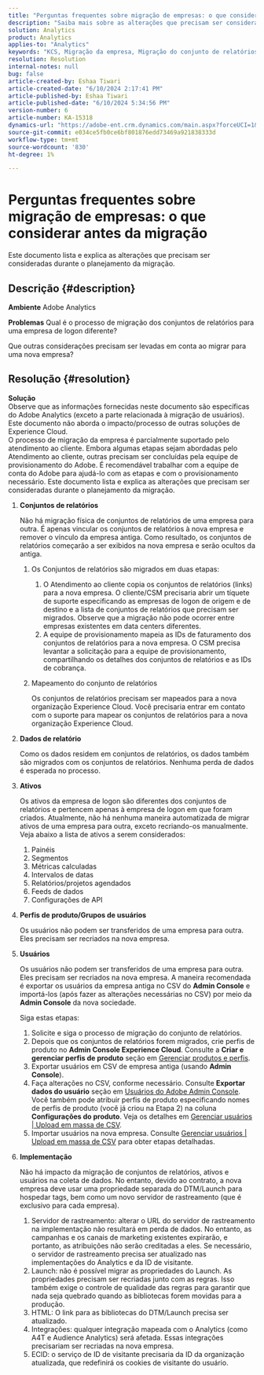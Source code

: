 ```yaml
---
title: "Perguntas frequentes sobre migração de empresas: o que considerar antes da migração"
description: "Saiba mais sobre as alterações que precisam ser consideradas durante o planejamento da migração da empresa."
solution: Analytics
product: Analytics
applies-to: "Analytics"
keywords: "KCS, Migração da empresa, Migração do conjunto de relatórios, Adobe Analytics, Admin Console, Perguntas frequentes, nova empresa, provisionamento, CSM, Equipe de conta do Adobe, Perguntas frequentes"
resolution: Resolution
internal-notes: null
bug: false
article-created-by: Eshaa Tiwari
article-created-date: "6/10/2024 2:17:41 PM"
article-published-by: Eshaa Tiwari
article-published-date: "6/10/2024 5:34:56 PM"
version-number: 6
article-number: KA-15318
dynamics-url: "https://adobe-ent.crm.dynamics.com/main.aspx?forceUCI=1&pagetype=entityrecord&etn=knowledgearticle&id=7cf13a30-3427-ef11-840a-00224803cdc1"
source-git-commit: e034ce5fb0ce6bf801876edd73469a921838333d
workflow-type: tm+mt
source-wordcount: '830'
ht-degree: 1%

---
```


# Perguntas frequentes sobre migração de empresas: o que considerar antes da migração


Este documento lista e explica as alterações que precisam ser consideradas durante o planejamento da migração.



## Descrição {#description}


<b>Ambiente</b>
Adobe Analytics

<b>Problemas</b>
Qual é o processo de migração dos conjuntos de relatórios para uma empresa de logon diferente?

Que outras considerações precisam ser levadas em conta ao migrar para uma nova empresa?


## Resolução {#resolution}


<b>Solução</b>
<br>Observe que as informações fornecidas neste documento são específicas do Adobe Analytics (exceto a parte relacionada à migração de usuários). Este documento não aborda o impacto/processo de outras soluções de Experience Cloud.<br>
O processo de migração da empresa é parcialmente suportado pelo atendimento ao cliente. Embora algumas etapas sejam abordadas pelo Atendimento ao cliente, outras precisam ser concluídas pela equipe de provisionamento do Adobe. É recomendável trabalhar com a equipe de conta do Adobe para ajudá-lo com as etapas e com o provisionamento necessário. Este documento lista e explica as alterações que precisam ser consideradas durante o planejamento da migração.

1. <b>Conjuntos de relatórios</b>

   Não há migração física de conjuntos de relatórios de uma empresa para outra. É apenas vincular os conjuntos de relatórios à nova empresa e remover o vínculo da empresa antiga. Como resultado, os conjuntos de relatórios começarão a ser exibidos na nova empresa e serão ocultos da antiga.

   1. Os Conjuntos de relatórios são migrados em duas etapas:

      1. O Atendimento ao cliente copia os conjuntos de relatórios (links) para a nova empresa. O cliente/CSM precisaria abrir um tíquete de suporte especificando as empresas de logon de origem e de destino e a lista de conjuntos de relatórios que precisam ser migrados. Observe que a migração não pode ocorrer entre empresas existentes em data centers diferentes.
      2. A equipe de provisionamento mapeia as IDs de faturamento dos conjuntos de relatórios para a nova empresa. O CSM precisa levantar a solicitação para a equipe de provisionamento, compartilhando os detalhes dos conjuntos de relatórios e as IDs de cobrança.


   2. Mapeamento do conjunto de relatórios

      Os conjuntos de relatórios precisam ser mapeados para a nova organização Experience Cloud. Você precisaria entrar em contato com o suporte para mapear os conjuntos de relatórios para a nova organização Experience Cloud.


2. <b>Dados de relatório</b>

   Como os dados residem em conjuntos de relatórios, os dados também são migrados com os conjuntos de relatórios. Nenhuma perda de dados é esperada no processo.


3. <b>Ativos</b>

   Os ativos da empresa de logon são diferentes dos conjuntos de relatórios e pertencem apenas à empresa de logon em que foram criados. Atualmente, não há nenhuma maneira automatizada de migrar ativos de uma empresa para outra, exceto recriando-os manualmente. Veja abaixo a lista de ativos a serem considerados:

   1. Painéis
   2. Segmentos
   3. Métricas calculadas
   4. Intervalos de datas
   5. Relatórios/projetos agendados
   6. Feeds de dados
   7. Configurações de API


4. <b>Perfis de produto/Grupos de usuários</b>

   Os usuários não podem ser transferidos de uma empresa para outra. Eles precisam ser recriados na nova empresa.


5. <b>Usuários</b>

   Os usuários não podem ser transferidos de uma empresa para outra. Eles precisam ser recriados na nova empresa. A maneira recomendada é exportar os usuários da empresa antiga no CSV do <b>Admin Console</b> e importá-los (após fazer as alterações necessárias no CSV) por meio da <b>Admin Console</b> da nova sociedade.



   Siga estas etapas:

   1. Solicite e siga o processo de migração do conjunto de relatórios.
   2. Depois que os conjuntos de relatórios forem migrados, crie perfis de produto no <b>Admin Console Experience Cloud</b>. Consulte a <b>Criar e gerenciar perfis de produto</b> seção em [Gerenciar produtos e perfis](https://helpx.adobe.com/in/enterprise/using/manage-products-and-profiles.html).
   3. Exportar usuários em CSV de empresa antiga (usando <b>Admin Console</b>).
   4. Faça alterações no CSV, conforme necessário. Consulte <b>Exportar dados do usuário</b> seção em [Usuários do Adobe Admin Console](https://helpx.adobe.com/in/enterprise/using/users.html). Você também pode atribuir perfis de produto especificando nomes de perfis de produto (você já criou na Etapa 2) na coluna <b>Configurações do produto</b>. Veja os detalhes em [Gerenciar usuários | Upload em massa de CSV](https://helpx.adobe.com/in/enterprise/using/bulk-upload-users.html).
   5. Importar usuários na nova empresa. Consulte [Gerenciar usuários | Upload em massa de CSV](https://helpx.adobe.com/in/enterprise/using/bulk-upload-users.html) para obter etapas detalhadas.


6. <b>Implementação</b>

   Não há impacto da migração de conjuntos de relatórios, ativos e usuários na coleta de dados. No entanto, devido ao contrato, a nova empresa deve usar uma propriedade separada do DTM/Launch para hospedar tags, bem como um novo servidor de rastreamento (que é exclusivo para cada empresa).

   1. Servidor de rastreamento: alterar o URL do servidor de rastreamento na implementação não resultará em perda de dados. No entanto, as campanhas e os canais de marketing existentes expirarão, e portanto, as atribuições não serão creditadas a eles. Se necessário, o servidor de rastreamento precisa ser atualizado nas implementações do Analytics e da ID de visitante.
   2. Launch: não é possível migrar as propriedades do Launch. As propriedades precisam ser recriadas junto com as regras. Isso também exige o controle de qualidade das regras para garantir que nada seja quebrado quando as bibliotecas forem movidas para a produção.
   3. HTML: O link para as bibliotecas do DTM/Launch precisa ser atualizado.
   4. Integrações: qualquer integração mapeada com o Analytics (como A4T e Audience Analytics) será afetada. Essas integrações precisariam ser recriadas na nova empresa.
   5. ECID: o serviço de ID de visitante precisaria da ID da organização atualizada, que redefinirá os cookies de visitante do usuário.

